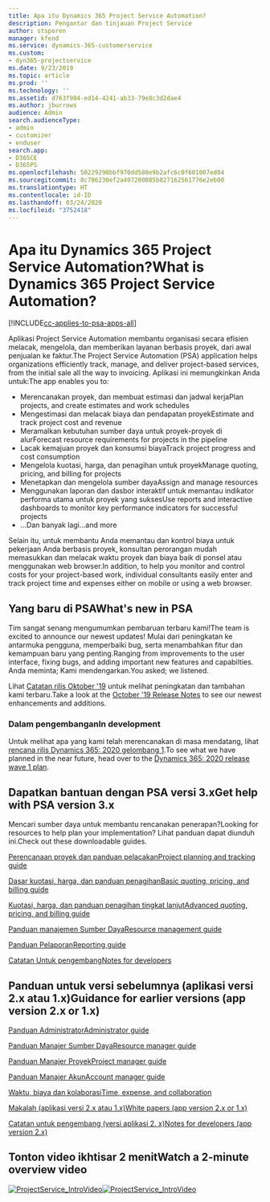 ```yaml
---
title: Apa itu Dynamics 365 Project Service Automation?
description: Pengantar dan tinjauan Project Service
author: stsporen
manager: kfend
ms.service: dynamics-365-customerservice
ms.custom:
- dyn365-projectservice
ms.date: 9/23/2019
ms.topic: article
ms.prod: ''
ms.technology: ''
ms.assetid: d763f984-ed14-4241-ab33-79e8c3d2dae4
ms.author: jburrows
audience: Admin
search.audienceType:
- admin
- customizer
- enduser
search.app:
- D365CE
- D365PS
ms.openlocfilehash: 50229290bbf970dd580e9b2afc6c0f601007ed04
ms.sourcegitcommit: 8c786230ef2a497280885b827162561776e2eb00
ms.translationtype: HT
ms.contentlocale: id-ID
ms.lasthandoff: 03/24/2020
ms.locfileid: "3752418"
---
```

# <a name="what-is-dynamics-365-project-service-automation"></a><span data-ttu-id="320c5-103">Apa itu Dynamics 365 Project Service Automation?</span><span class="sxs-lookup"><span data-stu-id="320c5-103">What is Dynamics 365 Project Service Automation?</span></span>

[!INCLUDE[cc-applies-to-psa-apps-all](../includes/cc-applies-to-psa-apps-all.md)]

<span data-ttu-id="320c5-104">Aplikasi Project Service Automation membantu organisasi secara efisien melacak, mengelola, dan memberikan layanan berbasis proyek, dari awal penjualan ke faktur.</span><span class="sxs-lookup"><span data-stu-id="320c5-104">The Project Service Automation (PSA) application helps organizations efficiently track, manage, and deliver project-based services, from the initial sale all the way to invoicing.</span></span> <span data-ttu-id="320c5-105">Aplikasi ini memungkinkan Anda untuk:</span><span class="sxs-lookup"><span data-stu-id="320c5-105">The app enables you to:</span></span>

- <span data-ttu-id="320c5-106">Merencanakan proyek, dan membuat estimasi dan jadwal kerja</span><span class="sxs-lookup"><span data-stu-id="320c5-106">Plan projects, and create estimates and work schedules</span></span>
- <span data-ttu-id="320c5-107">Mengestimasi dan melacak biaya dan pendapatan proyek</span><span class="sxs-lookup"><span data-stu-id="320c5-107">Estimate and track project cost and revenue</span></span>
- <span data-ttu-id="320c5-108">Meramalkan kebutuhan sumber daya untuk proyek-proyek di alur</span><span class="sxs-lookup"><span data-stu-id="320c5-108">Forecast resource requirements for projects in the pipeline</span></span>
- <span data-ttu-id="320c5-109">Lacak kemajuan proyek dan konsumsi biaya</span><span class="sxs-lookup"><span data-stu-id="320c5-109">Track project progress and cost consumption</span></span>
- <span data-ttu-id="320c5-110">Mengelola kuotasi, harga, dan penagihan untuk proyek</span><span class="sxs-lookup"><span data-stu-id="320c5-110">Manage quoting, pricing, and billing for projects</span></span>
- <span data-ttu-id="320c5-111">Menetapkan dan mengelola sumber daya</span><span class="sxs-lookup"><span data-stu-id="320c5-111">Assign and manage resources</span></span>
- <span data-ttu-id="320c5-112">Menggunakan laporan dan dasbor interaktif untuk memantau indikator performa utama untuk proyek yang sukses</span><span class="sxs-lookup"><span data-stu-id="320c5-112">Use reports and interactive dashboards to monitor key performance indicators for successful projects</span></span>
- <span data-ttu-id="320c5-113">...Dan banyak lagi</span><span class="sxs-lookup"><span data-stu-id="320c5-113">...and more</span></span>

<span data-ttu-id="320c5-114">Selain itu, untuk membantu Anda memantau dan kontrol biaya untuk pekerjaan Anda berbasis proyek, konsultan perorangan mudah memasukkan dan melacak waktu proyek dan biaya baik di ponsel atau menggunakan web browser.</span><span class="sxs-lookup"><span data-stu-id="320c5-114">In addition, to help you monitor and control costs for your project-based work, individual consultants easily enter and track project time and expenses either on mobile or using a web browser.</span></span>

## <a name="whats-new-in-psa"></a><span data-ttu-id="320c5-115">Yang baru di PSA</span><span class="sxs-lookup"><span data-stu-id="320c5-115">What's new in PSA</span></span>
<span data-ttu-id="320c5-116">Tim sangat senang mengumumkan pembaruan terbaru kami!</span><span class="sxs-lookup"><span data-stu-id="320c5-116">The team is excited to announce our newest updates!</span></span> <span data-ttu-id="320c5-117">Mulai dari peningkatan ke antarmuka pengguna, memperbaiki bug, serta menambahkan fitur dan kemampuan baru yang penting.</span><span class="sxs-lookup"><span data-stu-id="320c5-117">Ranging from improvements to the user interface, fixing bugs, and adding important new features and capabilties.</span></span> <span data-ttu-id="320c5-118">Anda meminta; Kami mendengarkan.</span><span class="sxs-lookup"><span data-stu-id="320c5-118">You asked; we listened.</span></span>

<span data-ttu-id="320c5-119">Lihat [Catatan rilis Oktober '19](https://docs.microsoft.com/dynamics365-release-plan/2019wave2/index) untuk melihat peningkatan dan tambahan kami terbaru.</span><span class="sxs-lookup"><span data-stu-id="320c5-119">Take a look at the [October '19 Release Notes](https://docs.microsoft.com/dynamics365-release-plan/2019wave2/index) to see our newest enhancements and additions.</span></span>

### <a name="in-development"></a><span data-ttu-id="320c5-120">Dalam pengembangan</span><span class="sxs-lookup"><span data-stu-id="320c5-120">In development</span></span>
<span data-ttu-id="320c5-121">Untuk melihat apa yang kami telah merencanakan di masa mendatang, lihat [rencana rilis Dynamics 365: 2020 gelombang 1](https://docs.microsoft.com/dynamics365-release-plan/2020wave1/index).</span><span class="sxs-lookup"><span data-stu-id="320c5-121">To see what we have planned in the near future, head over to the [Dynamics 365: 2020 release wave 1 plan](https://docs.microsoft.com/dynamics365-release-plan/2020wave1/index).</span></span>

## <a name="get-help-with-psa-version-3x"></a><span data-ttu-id="320c5-122">Dapatkan bantuan dengan PSA versi 3.x</span><span class="sxs-lookup"><span data-stu-id="320c5-122">Get help with PSA version 3.x</span></span>
<span data-ttu-id="320c5-123">Mencari sumber daya untuk membantu rencanakan penerapan?</span><span class="sxs-lookup"><span data-stu-id="320c5-123">Looking for resources to help plan your implementation?</span></span> <span data-ttu-id="320c5-124">Lihat panduan dapat diunduh ini.</span><span class="sxs-lookup"><span data-stu-id="320c5-124">Check out these downloadable guides.</span></span>

 [<span data-ttu-id="320c5-125">Perencanaan proyek dan panduan pelacakan</span><span class="sxs-lookup"><span data-stu-id="320c5-125">Project planning and tracking guide</span></span>](../project-service/implementation-guides/project-planning-tracking.md)

 [<span data-ttu-id="320c5-126">Dasar kuotasi, harga, dan panduan penagihan</span><span class="sxs-lookup"><span data-stu-id="320c5-126">Basic quoting, pricing, and billing guide</span></span>](../project-service/implementation-guides/begin-quoting-pricing-billing.md)

 [<span data-ttu-id="320c5-127">Kuotasi, harga, dan panduan penagihan tingkat lanjut</span><span class="sxs-lookup"><span data-stu-id="320c5-127">Advanced quoting, pricing, and billing guide</span></span>](../project-service/implementation-guides/adv-quoting-pricing-billing.md)

 [<span data-ttu-id="320c5-128">Panduan manajemen Sumber Daya</span><span class="sxs-lookup"><span data-stu-id="320c5-128">Resource management guide</span></span>](../project-service/implementation-guides/resource-management-guide.md)

 [<span data-ttu-id="320c5-129">Panduan Pelaporan</span><span class="sxs-lookup"><span data-stu-id="320c5-129">Reporting guide</span></span>](../project-service/implementation-guides/reporting-guide.md)

 [<span data-ttu-id="320c5-130">Catatan Untuk pengembang</span><span class="sxs-lookup"><span data-stu-id="320c5-130">Notes for developers</span></span>](../project-service/developer-guides/overview-dev-notes-v3.x.md)

## <a name="guidance-for-earlier-versions-app-version-2x-or-1x"></a><span data-ttu-id="320c5-131">Panduan untuk versi sebelumnya (aplikasi versi 2.x atau 1.x)</span><span class="sxs-lookup"><span data-stu-id="320c5-131">Guidance for earlier versions (app version 2.x or 1.x)</span></span>
 [<span data-ttu-id="320c5-132">Panduan Administrator</span><span class="sxs-lookup"><span data-stu-id="320c5-132">Administrator guide</span></span>](../project-service/admin-guide.md)

 [<span data-ttu-id="320c5-133">Panduan Manajer Sumber Daya</span><span class="sxs-lookup"><span data-stu-id="320c5-133">Resource manager guide</span></span>](../project-service/resource-manager-guide.md)

 [<span data-ttu-id="320c5-134">Panduan Manajer Proyek</span><span class="sxs-lookup"><span data-stu-id="320c5-134">Project manager guide</span></span>](../project-service/project-manager-guide.md)

 [<span data-ttu-id="320c5-135">Panduan Manajer Akun</span><span class="sxs-lookup"><span data-stu-id="320c5-135">Account manager guide</span></span>](../project-service/account-manager-guide.md)

 [<span data-ttu-id="320c5-136">Waktu, biaya dan kolaborasi</span><span class="sxs-lookup"><span data-stu-id="320c5-136">Time, expense, and collaboration</span></span>](../project-service/time-expense-collaboration-guide.md)

 [<span data-ttu-id="320c5-137">Makalah (aplikasi versi 2.x atau 1.x)</span><span class="sxs-lookup"><span data-stu-id="320c5-137">White papers (app version 2.x or 1.x)</span></span>](../project-service/white-papers.md)

 [<span data-ttu-id="320c5-138">Catatan untuk pengembang (versi aplikasi 2. x)</span><span class="sxs-lookup"><span data-stu-id="320c5-138">Notes for developers (app version 2.x)</span></span>](../project-service/developer-guides/add-custom-qoi-forms-v2.x.md)

 ## <a name="watch-a-2-minute-overview-video"></a><span data-ttu-id="320c5-139">Tonton video ikhtisar 2 menit</span><span class="sxs-lookup"><span data-stu-id="320c5-139">Watch a 2-minute overview video</span></span>
 <a name="heroArea"></a> <span data-ttu-id="320c5-140">[![ProjectService_IntroVideo](../project-service/media/project-service-intro-video.png "ProjectService_IntroVideo")](https://go.microsoft.com/fwlink/p/?LinkId=799457)</span><span class="sxs-lookup"><span data-stu-id="320c5-140">[![ProjectService_IntroVideo](../project-service/media/project-service-intro-video.png "ProjectService_IntroVideo")](https://go.microsoft.com/fwlink/p/?LinkId=799457)</span></span>


